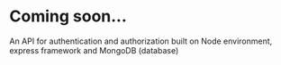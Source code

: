 # Coming soon...
An API for authentication and authorization built on Node environment, express framework and MongoDB (database)
